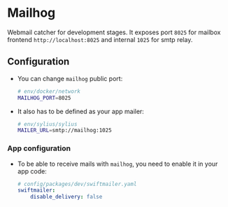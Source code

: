 # Mailhog

Webmail catcher for development stages. It exposes port `8025` for mailbox frontend `http://localhost:8025` and internal `1025` for smtp relay. 

## Configuration

* You can change `mailhog` public port:

    ```bash
    # env/docker/network
    MAILHOG_PORT=8025
    ```

* It also has to be defined as your app mailer:

    ```bash
    # env/sylius/sylius
    MAILER_URL=smtp://mailhog:1025
    ```

### App configuration

* To be able to receive mails with `mailhog`, you need to enable it in your app code:

    ```yaml
    # config/packages/dev/swiftmailer.yaml
    swiftmailer:
        disable_delivery: false
    ```
